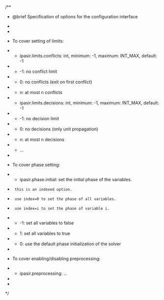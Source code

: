 


/** 
 * @brief Specification of options for the configuration interface
 * 

 * 
 * To cover setting of limits:
 * - ipasir.limits.conflicts: int, minimum: -1, maximum: INT_MAX, default: -1
 *    - -1: no conflict limit
 *    - 0: no conflicts (exit on first conflict)
 *    - n: at most n conflicts
 * - ipasir.limits.decisions: int, minimum: -1, maximum: INT_MAX, default: -1
 *    - -1: no decision limit
 *    - 0: no decisions (only unit propagation)
 *    - n: at most n decisions
 * - ...
 * 
 * To cover phase setting:
 * - ipasir.phase.initial: set the initial phase of the variables. 
 *      this is an indexed option. 
 *      use index=0 to set the phase of all variables.
 *      use index=i to set the phase of variable i.
 *   - -1: set all variables to false
 *   - 1: set all variables to true
 *   - 0: use the default phase initialization of the solver
 * 
 * To cover enabling/disabling preprocessing:
 * - ipasir.preprocessing: ...
 * 
 * 
 */